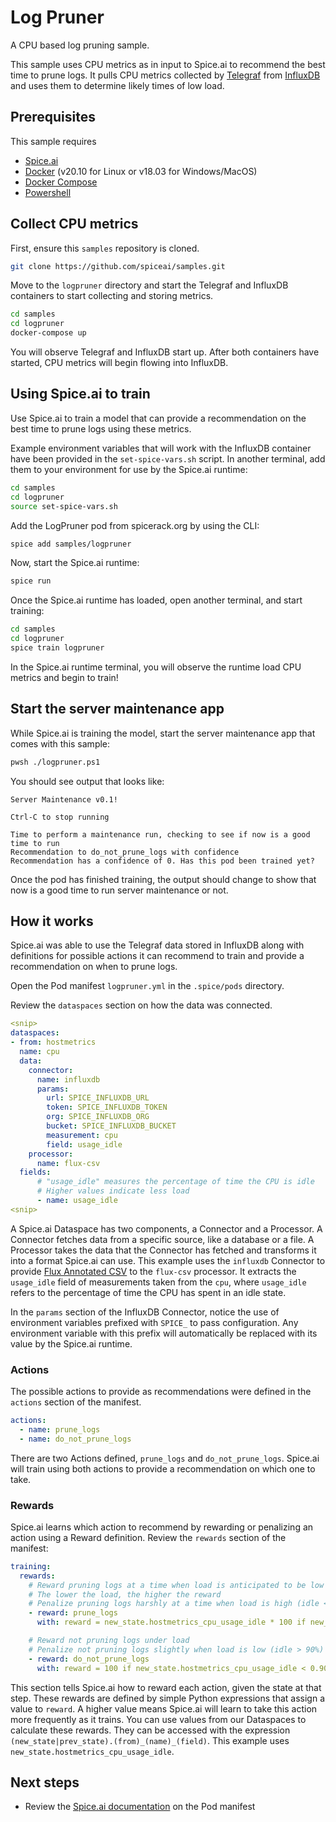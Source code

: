 # Log Pruner

A CPU based log pruning sample.

This sample uses CPU metrics as in input to Spice.ai to recommend the best time to prune logs. It pulls CPU metrics collected by [Telegraf](https://www.influxdata.com/time-series-platform/telegraf/) from [InfluxDB](https://www.influxdata.com/products/influxdb/) and uses them to determine likely times of low load.

## Prerequisites

This sample requires

- [Spice.ai](https://crispy-dollop-c329115a.pages.github.io/#/install)
- [Docker](https://docs.docker.com/get-docker/) (v20.10 for Linux or v18.03 for Windows/MacOS)
- [Docker Compose](https://docs.docker.com/compose/install/)
- [Powershell](https://docs.microsoft.com/en-us/powershell/scripting/install/installing-powershell?view=powershell-7.1)

## Collect CPU metrics

First, ensure this `samples` repository is cloned.

```bash
git clone https://github.com/spiceai/samples.git
```

Move to the `logpruner` directory and start the Telegraf and InfluxDB containers to start collecting and storing metrics.

```bash
cd samples
cd logpruner
docker-compose up
```

You will observe Telegraf and InfluxDB start up. After both containers have started, CPU metrics will begin flowing into InfluxDB.

## Using Spice.ai to train

Use Spice.ai to train a model that can provide a recommendation on the best time to prune logs using these metrics.

Example environment variables that will work with the InfluxDB container have been provided in the `set-spice-vars.sh` script. In another terminal, add them to your environment for use by the Spice.ai runtime:

```bash
cd samples
cd logpruner
source set-spice-vars.sh
```

Add the LogPruner pod from spicerack.org by using the CLI:

```bash
spice add samples/logpruner
```

Now, start the Spice.ai runtime:

```bash
spice run
```

Once the Spice.ai runtime has loaded, open another terminal, and start training:

```bash
cd samples
cd logpruner
spice train logpruner
```

In the Spice.ai runtime terminal, you will observe the runtime load CPU metrics and begin to train!

## Start the server maintenance app

While Spice.ai is training the model, start the server maintenance app that comes with this sample:

```bash
pwsh ./logpruner.ps1
```

You should see output that looks like:

```
Server Maintenance v0.1!

Ctrl-C to stop running

Time to perform a maintenance run, checking to see if now is a good time to run
Recommendation to do_not_prune_logs with confidence
Recommendation has a confidence of 0. Has this pod been trained yet?
```

Once the pod has finished training, the output should change to show that now is a good time to run server maintenance or not.

## How it works

Spice.ai was able to use the Telegraf data stored in InfluxDB along with definitions for possible actions it can recommend to train and provide a recommendation on when to prune logs.

Open the Pod manifest `logpruner.yml` in the `.spice/pods` directory.

Review the `dataspaces` section on how the data was connected.

```yaml
<snip>
dataspaces:
- from: hostmetrics
  name: cpu
  data:
    connector:
      name: influxdb
      params:
        url: SPICE_INFLUXDB_URL
        token: SPICE_INFLUXDB_TOKEN
        org: SPICE_INFLUXDB_ORG
        bucket: SPICE_INFLUXDB_BUCKET
        measurement: cpu
        field: usage_idle
    processor:
      name: flux-csv
  fields:
      # "usage_idle" measures the percentage of time the CPU is idle
      # Higher values indicate less load
      - name: usage_idle
<snip>
```

A Spice.ai Dataspace has two components, a Connector and a Processor. A Connector fetches data from a specific source, like a database or a file. A Processor takes the data that the Connector has fetched and transforms it into a format Spice.ai can use. This example uses the `influxdb` Connector to provide [Flux Annotated CSV](https://docs.influxdata.com/influxdb/cloud/reference/syntax/annotated-csv/) to the `flux-csv` processor. It extracts the `usage_idle` field of measurements taken from the `cpu`, where `usage_idle` refers to the percentage of time the CPU has spent in an idle state.

In the `params` section of the InfluxDB Connector, notice the use of environment variables prefixed with `SPICE_` to pass configuration. Any environment variable with this prefix will automatically be replaced with its value by the Spice.ai runtime.

### Actions

The possible actions to provide as recommendations were defined in the `actions` section of the manifest.

```yaml
actions:
  - name: prune_logs
  - name: do_not_prune_logs
```

There are two Actions defined, `prune_logs` and `do_not_prune_logs`. Spice.ai will train using both actions to provide a recommendation on which one to take.

### Rewards

Spice.ai learns which action to recommend by rewarding or penalizing an action using a Reward definition. Review the `rewards` section of the manifest:

```yaml
training:
  rewards:
    # Reward pruning logs at a time when load is anticipated to be low
    # The lower the load, the higher the reward
    # Penalize pruning logs harshly at a time when load is high (idle < 90%)
    - reward: prune_logs
      with: reward = new_state.hostmetrics_cpu_usage_idle * 100 if new_state.hostmetrics_cpu_usage_idle > 0.90 else -1000

    # Reward not pruning logs under load
    # Penalize not pruning logs slightly when load is low (idle > 90%)
    - reward: do_not_prune_logs
      with: reward = 100 if new_state.hostmetrics_cpu_usage_idle < 0.90 else -10
```

This section tells Spice.ai how to reward each action, given the state at that step. These rewards are defined by simple Python expressions that assign a value to `reward`. A higher value means Spice.ai will learn to take this action more frequently as it trains. You can use values from our Dataspaces to calculate these rewards. They can be accessed with the expression `(new_state|prev_state).(from)_(name)_(field)`. This example uses `new_state.hostmetrics_cpu_usage_idle`.

## Next steps

- Review the [Spice.ai documentation](https://crispy-dollop-c329115a.pages.github.io/#/?id=reference) on the Pod manifest
